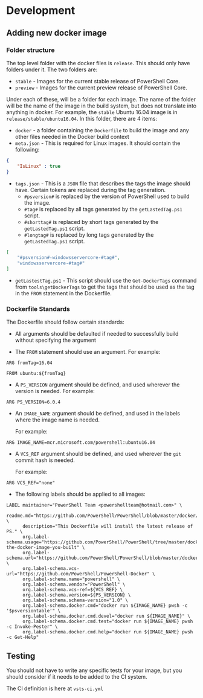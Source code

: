 # Development

## Adding new docker image

### Folder structure

The top level folder with the docker files is `release`.
This should only have folders under it.
The two folders are:

* `stable` - Images for the current stable release of PowerShell Core.
* `preview` - Images for the current preview release of PowerShell Core.

Under each of these, will be a folder for each image.
The name of the folder will be the name of the image in the build system, but does not translate into anything in docker.
For example, the `stable` Ubuntu 16.04 image is in `release/stable/ubuntu16.04`.
In this folder, there are 4 items:

* `docker` - a folder containing the `Dockerfile` to build the image and any other files needed in the Docker build context
* `meta.json` - This is required for Linux images.  It should contain the following:

```json
{
    "IsLinux" : true
}
```

* `tags.json` - This is a `JSON` file that describes the tags the image should have.
  Certain tokens are replaced during the tag generation.
  * `#psversion#` is replaced by the version of PowerShell used to build the image.
  * `#tag#` is replaced by all tags generated by the `getLastedTag.ps1` script.
  * `#shorttag#` is replaced by short tags generated by the `getLastedTag.ps1` script.
  * `#longtag#` is replaced by long tags generated by the `getLastedTag.ps1` script.

```json
[
    "#psversion#-windowsservercore-#tag#",
    "windowsservercore-#tag#"
]
```

* `getLastestTag.ps1` - This script should use the `Get-DockerTags` command from `tools\getDockerTags` to get the tags that should be used as the tag in the `FROM` statement in the Dockerfile.

### Dockerfile Standards

The Dockerfile should follow certain standards:

* All arguments should be defaulted if needed to successfully build without specifying the argument

* The `FROM` statement should use an argument.
  For example:

```docker
ARG fromTag=16.04

FROM ubuntu:${fromTag}
```

* A `PS_VERSION` argument should be defined, and used wherever the version is needed.
  For example:

```docker
ARG PS_VERSION=6.0.4
```

* An `IMAGE_NAME` argument should be defined, and used in the labels where the image name is needed.

  For example:

```docker
ARG IMAGE_NAME=mcr.microsoft.com/powershell:ubuntu16.04
```

* A `VCS_REF` argument should be defined, and used wherever the `git` commit hash is needed.

  For example:

```docker
ARG VCS_REF="none"
```

* The following labels should be applied to all images:

```docker
LABEL maintainer="PowerShell Team <powershellteam@hotmail.com>" \
      readme.md="https://github.com/PowerShell/PowerShell/blob/master/docker/README.md" \
      description="This Dockerfile will install the latest release of PS." \
      org.label-schema.usage="https://github.com/PowerShell/PowerShell/tree/master/docker#run-the-docker-image-you-built" \
      org.label-schema.url="https://github.com/PowerShell/PowerShell/blob/master/docker/README.md" \
      org.label-schema.vcs-url="https://github.com/PowerShell/PowerShell-Docker" \
      org.label-schema.name="powershell" \
      org.label-schema.vendor="PowerShell" \
      org.label-schema.vcs-ref=${VCS_REF} \
      org.label-schema.version=${PS_VERSION} \
      org.label-schema.schema-version="1.0" \
      org.label-schema.docker.cmd="docker run ${IMAGE_NAME} pwsh -c '$psversiontable'" \
      org.label-schema.docker.cmd.devel="docker run ${IMAGE_NAME}" \
      org.label-schema.docker.cmd.test="docker run ${IMAGE_NAME} pwsh -c Invoke-Pester" \
      org.label-schema.docker.cmd.help="docker run ${IMAGE_NAME} pwsh -c Get-Help"
```

## Testing

You should not have to write any specific tests for your image,
but you should consider if it needs to be added to the CI system.

The CI definition is here at `vsts-ci.yml`
